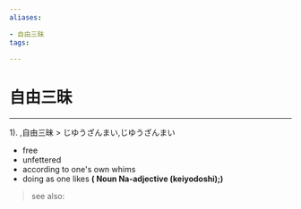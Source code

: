 ```yaml
---
aliases:
    
- 自由三昧
tags:
    
---
```


# 自由三昧
---
1).
,自由三昧 > じゆうざんまい,じゆうざんまい

- free
- unfettered
- according to one's own whims
- doing as one likes
**( Noun Na-adjective (keiyodoshi);)**
> see also: 
            